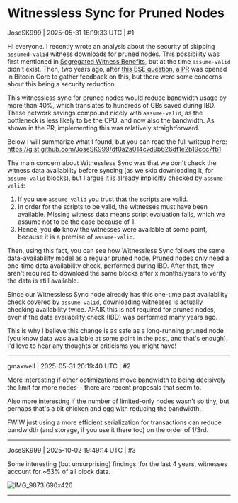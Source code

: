 # Witnessless Sync for Pruned Nodes

JoseSK999 | 2025-05-31 16:19:33 UTC | #1

Hi everyone. I recently wrote an analysis about the security of skipping `assumed-valid` witness downloads for pruned nodes. This possibility was first mentioned in [Segregated Witness Benefits](https://bitcoincore.org/en/2016/01/26/segwit-benefits/#efficiency-gains-when-not-verifying-signatures), but at the time `assume-valid` didn't exist. Then, two years ago, after [this BSE question](https://bitcoin.stackexchange.com/questions/117057/why-is-witness-data-downloaded-during-ibd-in-prune-mode), [a PR](https://github.com/bitcoin/bitcoin/pull/27050) was opened in Bitcoin Core to gather feedback on this, but there were some concerns about this being a security reduction.

This witnessless sync for pruned nodes would reduce bandwidth usage by more than 40%, which translates to hundreds of GBs saved during IBD. These network savings compound nicely with `assume-valid`, as the bottleneck is less likely to be the CPU, and now also the bandwidth. As shown in the PR, implementing this was relatively straightforward.

Below I will summarize what I found, but you can read the full writeup here: https://gist.github.com/JoseSK999/df0a2a014c7d9b626df1e2b19ccc7fb1

The main concern about Witnessless Sync was that we don't check the witness data availability before syncing (as we skip downloading it, for `assume-valid` blocks), but I argue it is already implicitly checked by `assume-valid`:

1. If you use `assume-valid` you trust that the scripts are valid.
2. In order for the scripts to be valid, the witnesses must have been available. Missing witness data means script evaluation fails, which we assume not to be the case because of 1.
3. Hence, you **do** know the witnesses were available at some point, because it is a premise of `assume-valid`.

Then, using this fact, you can see how Witnessless Sync follows the same data-availability model as a regular pruned node. Pruned nodes only need a one-time data availability check, performed during IBD. After that, they aren't required to download the same blocks after x months/years to verify the data is still available.

Since our Witnessless Sync node already has this one-time past availability check covered by `assume-valid`, downloading witnesses is actually checking availability twice. AFAIK this is not required for pruned nodes, even if the data availability check (IBD) was performed many years ago.

This is why I believe this change is as safe as a long-running pruned node (you know data was available at some point in the past, and that's enough). I'd love to hear any thoughts or criticisms you might have!

-------------------------

gmaxwell | 2025-05-31 20:19:40 UTC | #2

More interesting if other optimizations move bandwidth to being decisively the limit for more nodes-- there are recent proposals that seem to.

Also more interesting if the number of limited-only nodes wasn't so tiny, but perhaps that's a bit chicken and egg with reducing the bandwidth. 

FWIW just using a more efficient serialization for transactions can reduce bandwidth (and storage, if you use it there too) on the order of 1/3rd.

-------------------------

JoseSK999 | 2025-10-02 19:49:14 UTC | #3

Some interesting (but unsurprising) findings: for the last 4 years, witnesses account for \~53% of all block data.

![IMG_9873|690x426](upload://jKS5GaSBhcUlIlS9x0v6drUpnxj.png)

-------------------------


